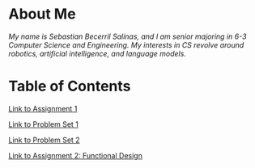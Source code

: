 # About Me
*My name is Sebastian Becerril Salinas, and I am senior majoring in 6-3 Computer Science and Engineering. My interests in CS revolve around robotics, artificial intelligence, and language models.*

# Table of Contents
[Link to Assignment 1](assignments/assignment1.md) 

[Link to Problem Set 1](assignments/aasignment2.md)

[Link to Problem Set 2](assignments/aasignment3.md)

[Link to Assignment 2: Functional Design](assignments/assignment4.md)